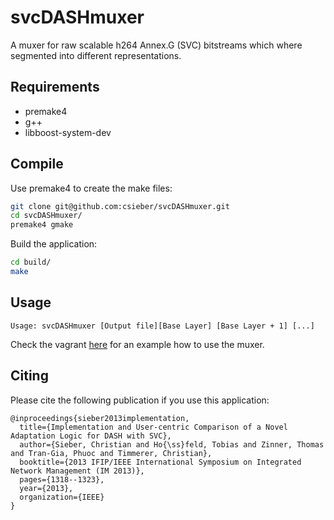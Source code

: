# svcDASHmuxer

A muxer for raw scalable h264 Annex.G (SVC) bitstreams which where segmented into different representations.

## Requirements

 - premake4
 - g++
 - libboost-system-dev 
 
## Compile

Use premake4 to create the make files:

```bash
git clone git@github.com:csieber/svcDASHmuxer.git
cd svcDASHmuxer/
premake4 gmake
```

Build the application:

```bash
cd build/
make
```

## Usage

```
Usage: svcDASHmuxer [Output file][Base Layer] [Base Layer + 1] [...]
```

Check the vagrant [here](vagrant/README.md) for an example how to use the muxer.

## Citing

Please cite the following publication if you use this application:

```
@inproceedings{sieber2013implementation,
  title={Implementation and User-centric Comparison of a Novel Adaptation Logic for DASH with SVC},
  author={Sieber, Christian and Ho{\ss}feld, Tobias and Zinner, Thomas and Tran-Gia, Phuoc and Timmerer, Christian},
  booktitle={2013 IFIP/IEEE International Symposium on Integrated Network Management (IM 2013)},
  pages={1318--1323},
  year={2013},
  organization={IEEE}
}
```